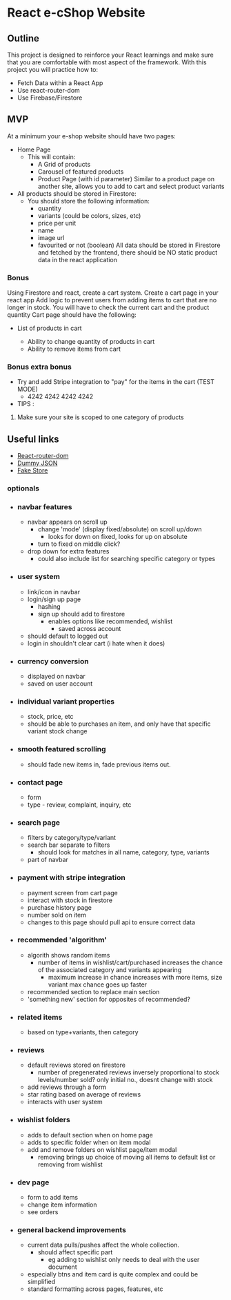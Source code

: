 # React e-cShop Website

## Outline

This project is designed to reinforce your React learnings and make sure that you are comfortable with most aspect of the framework.
With this project you will practice how to:

- Fetch Data within a React App
- Use react-router-dom
- Use Firebase/Firestore

## MVP

At a minimum your e-shop website should have two pages:

- Home Page
  - This will contain:
    - A Grid of products
    - Carousel of featured products
    - Product Page (with id parameter) Similar to a product page on another site, allows you to add to cart and select product variants
- All products should be stored in Firestore:
  - You should store the following information:
    - quantity
    - variants (could be colors, sizes, etc)
    - price per unit
    - name
    - image url
    - favourited or not (boolean)
      All data should be stored in Firestore and fetched by the frontend, there should be NO static product data in the react application

### Bonus

Using Firestore and react, create a cart system. Create a cart page in your react app 
Add logic to prevent users from adding items to cart that are no longer in stock. 
You will have to check the current cart and the product quantity 
Cart page should have the following:

- List of products in cart

  - Ability to change quantity of products in cart
  - Ability to remove items from cart

### Bonus extra bonus

- Try and add Stripe integration to "pay" for the items in the cart (TEST MODE)
  - 4242 4242 4242 4242
- TIPS :

1. Make sure your site is scoped to one category of products

## Useful links

- [React-router-dom](https://reactrouter.com/docs/en/v6/getting-started/overview)
- [Dummy JSON](https://dummyjson.com/)
- [Fake Store](https://fakestoreapi.com/)


    
  

### optionals
- ### navbar features
  - navbar appears on scroll up
    - change 'mode' (display fixed/absolute) on scroll up/down 
      - looks for down on fixed, looks for up on absolute 
    - turn to fixed on middle click?
  - drop down for extra features
    - could also include list for searching specific category or types

- ### user system
  - link/icon in navbar
  - login/sign up page
    - hashing
    - sign up should add to firestore 
      - enables options like recommended, wishlist
        - saved across account
  - should default to logged out
  - login in shouldn't clear cart (i hate when it does)

- ### currency conversion
  - displayed on navbar
  - saved on user account

- ### individual variant properties
  - stock, price, etc
  - should be able to purchases an item, and only have that specific variant stock change

- ### smooth featured scrolling
  - should fade new items in, fade previous items out.

- ### contact page
  - form
  - type - review, complaint, inquiry, etc

- ### search page
  - filters by category/type/variant
  - search bar separate to filters
    - should look for matches in all name, category, type, variants
  - part of navbar

- ### payment with stripe integration
  - payment screen from cart page
  - interact with stock in firestore
  - purchase history page
  - number sold on item
  - changes to this page should pull api to ensure correct data

- ### recommended 'algorithm'
  - algorith shows random items
    - number of items in wishlist/cart/purchased increases the chance of the associated category and variants appearing
      - maximum increase in chance increases with more items, size variant max chance goes up faster
  - recommended section to replace main section
  - 'something new' section for opposites of recommended?

- ### related items
  - based on type+variants, then category

- ### reviews
  - default reviews stored on firestore
    - number of pregenerated reviews inversely proportional to stock levels/number sold? only initial no., doesnt change with stock 
  - add reviews through a form
  - star rating based on average of reviews 
  - interacts with user system

- ### wishlist folders
  - adds to default section when on home page
  - adds to specific folder when on item modal
  - add and remove folders on wishlist page/item modal
    - removing brings up choice of moving all items to default list or removing from wishlist

- ### dev page
  - form to add items
  - change item information
  - see orders

- ### general backend improvements
  - current data pulls/pushes affect the whole collection. 
    - should affect specific part
      - eg adding to wishlist only needs to deal with the user document
  - especially btns and item card is quite complex and could be simplified
  - standard formatting across pages, features, etc


  
